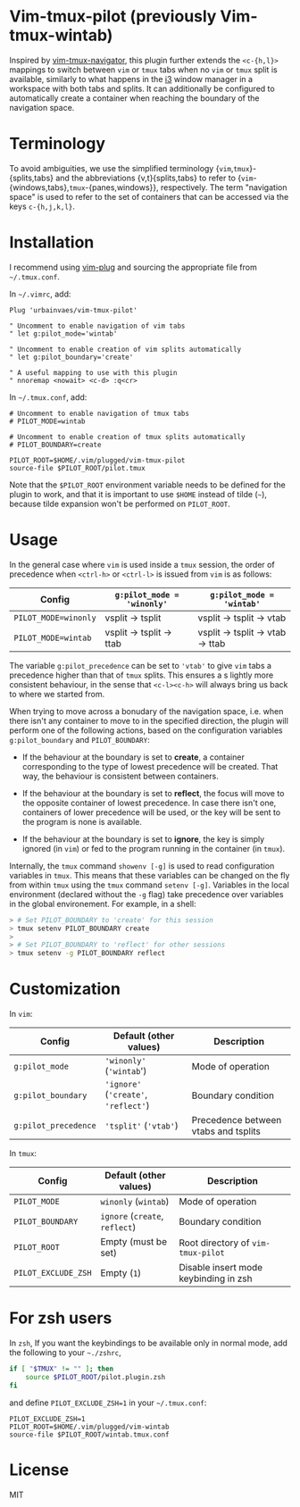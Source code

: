 # Vim-tmux-pilot (previously Vim-tmux-wintab)

Inspired by [vim-tmux-navigator](https://github.com/christoomey/vim-tmux-navigator),
this plugin further extends the `<c-{h,l}>` mappings to switch between `vim` or `tmux` tabs when no `vim` or `tmux` split is available,
similarly to what happens in the [i3](https://i3wm.org) window manager in a workspace with both tabs and splits.
It can additionally be configured to automatically create a container when reaching the boundary of the navigation space.

# Terminology

To avoid ambiguities,
we use the simplified terminology {`vim`,`tmux`}-{splits,tabs} and
the abbreviations {v,t}{splits,tabs}
to refer to {`vim`-{windows,tabs},`tmux`-{panes,windows}}, respectively.
The term "navigation space" is used to refer to the set of containers that can be accessed via the keys `c-{h,j,k,l}`.

# Installation

I recommend using [vim-plug](https://github.com/junegunn/vim-plug)
and sourcing the appropriate file from `~/.tmux.conf`.

In `~/.vimrc`, add:
```vim
Plug 'urbainvaes/vim-tmux-pilot'

" Uncomment to enable navigation of vim tabs
" let g:pilot_mode='wintab'

" Uncomment to enable creation of vim splits automatically
" let g:pilot_boundary='create'

" A useful mapping to use with this plugin
" nnoremap <nowait> <c-d> :q<cr>
```
In `~/.tmux.conf`, add:
```tmux
# Uncomment to enable navigation of tmux tabs
# PILOT_MODE=wintab

# Uncomment to enable creation of tmux splits automatically
# PILOT_BOUNDARY=create

PILOT_ROOT=$HOME/.vim/plugged/vim-tmux-pilot
source-file $PILOT_ROOT/pilot.tmux
```
Note that the `$PILOT_ROOT` environment variable needs to be defined for the plugin to work,
and that it is important to use `$HOME` instead of tilde (`~`),
because tilde expansion won't be performed on `PILOT_ROOT`.

# Usage

In the general case where `vim` is used inside a `tmux` session,
the order of precedence when `<ctrl-h>` or `<ctrl-l>` is issued from `vim` is as follows:

| Config               | `g:pilot_mode = 'winonly'` | `g:pilot_mode = 'wintab'`     |
| ------               | -------                    | -----------                   |
| `PILOT_MODE=winonly` | vsplit → tsplit            | vsplit → tsplit → vtab        |
| `PILOT_MODE=wintab`  | vsplit → tsplit → ttab     | vsplit → tsplit → vtab → ttab |

The variable `g:pilot_precedence` can be set to `'vtab'` to give `vim` tabs a precedence higher than that of `tmux` splits.
This ensures a s lightly more consistent behaviour,
in the sense that `<c-l><c-h>` will always bring us back to where we started from.

When trying to move across a bonudary of the navigation space,
i.e. when there isn't any container to move to in the specified direction,
the plugin will perform one of the following actions,
based on the configuration variables `g:pilot_boundary` and `PILOT_BOUNDARY`:

- If the behaviour at the boundary is set to **create**,
  a container corresponding to the type of lowest precedence will be created.
  That way, the behaviour is consistent between containers.

- If the behaviour at the boundary is set to **reflect**,
  the focus will move to the opposite container of lowest precedence.
  In case there isn't one,
  containers of lower precedence will be used,
  or the key will be sent to the program is none is available.

- If the behaviour at the boundary is set to **ignore**,
  the key is simply ignored (in `vim`)
  or fed to the program running in the container (in `tmux`).

Internally, the `tmux` command `showenv [-g]` is used to read configuration variables in `tmux`.
This means that these variables can be changed on the fly from within `tmux`
using the `tmux` command `setenv [-g]`.
Variables in the local environment (declared without the `-g` flag)
take precedence over variables in the global environement.
For example, in a shell:
```bash
> # Set PILOT_BOUNDARY to 'create' for this session
> tmux setenv PILOT_BOUNDARY create
>
> # Set PILOT_BOUNDARY to 'reflect' for other sessions
> tmux setenv -g PILOT_BOUNDARY reflect
```

# Customization

In `vim`:

| Config               | Default (other values)               | Description                          |
| ------               | -------                              | -----------                          |
| `g:pilot_mode`       | `'winonly'` (`'wintab`')             | Mode of operation                    |
| `g:pilot_boundary`   | `'ignore'` (`'create'`, `'reflect'`) | Boundary condition                   |
| `g:pilot_precedence` | `'tsplit'` (`'vtab'`)                | Precedence between vtabs and tsplits |

In `tmux`:

| Config              | Default (other values)         | Description                           |
| ------              | -------                        | -----------                           |
| `PILOT_MODE`        | `winonly` (`wintab`)           | Mode of operation                     |
| `PILOT_BOUNDARY`    | `ignore` (`create`, `reflect`) | Boundary condition                    |
| `PILOT_ROOT`        | Empty (must be set)            | Root directory of `vim-tmux-pilot`    |
| `PILOT_EXCLUDE_ZSH` | Empty (`1`)                    | Disable insert mode keybinding in zsh |

# For zsh users

In `zsh`,
If you want the keybindings to be available only in normal mode,
add the following to your `~./zshrc`,
```zsh
if [ "$TMUX" != "" ]; then
    source $PILOT_ROOT/pilot.plugin.zsh
fi
```
and define `PILOT_EXCLUDE_ZSH=1` in your `~/.tmux.conf`:
```tmux
PILOT_EXCLUDE_ZSH=1
PILOT_ROOT=$HOME/.vim/plugged/vim-wintab
source-file $PILOT_ROOT/wintab.tmux.conf
```

# License

MIT
